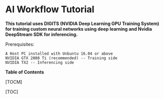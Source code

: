 # AI Workflow Tutorial
**This tutorial uses DIGITS (NVIDIA Deep Learning GPU Training System) for training custom neural networks using deep learning and Nvidia DeepStream SDK for inferencing.**

Prerequisites:

    A Host PC installed with Unbuntu 16.04 or above
    NVIDIA GTX 2080 Ti (recommended) -- Training side
    NVIDIA TX2 -- Inferencing side

**Table of Contents**

[TOCM]

[TOC]


